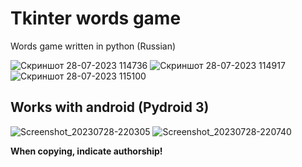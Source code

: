 # Tkinter words game
Words game written in python (Russian)

![Скриншот 28-07-2023 114736](https://github.com/bolgaro4ka/tk_gallows_game/assets/123888141/1daadbd3-7c7e-413e-ae41-23756fb9e57d)
![Скриншот 28-07-2023 114917](https://github.com/bolgaro4ka/tk_gallows_game/assets/123888141/3c127cf1-0901-4604-b031-4755354a94fc)
![Скриншот 28-07-2023 115100](https://github.com/bolgaro4ka/tk_gallows_game/assets/123888141/7a1e6e2d-a675-4d3c-92e9-34fe50a98567)

## Works with android (Pydroid 3)
![Screenshot_20230728-220305](https://github.com/bolgaro4ka/tk_gallows_game/assets/123888141/542e572c-680c-4814-b552-4b0c1c8b8eaf)
![Screenshot_20230728-220740](https://github.com/bolgaro4ka/tk_gallows_game/assets/123888141/08089832-f5cd-4122-9c98-049a19b60ca5)

**When copying, indicate authorship!**
